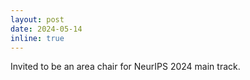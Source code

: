 ```yaml
---
layout: post
date: 2024-05-14
inline: true
---
```


Invited to be an area chair for NeurIPS 2024 main track.
